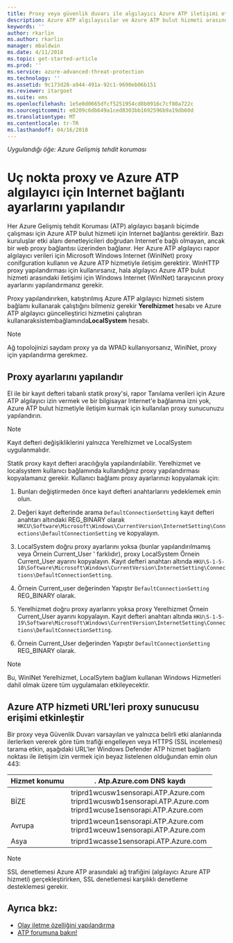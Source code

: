```yaml
---
title: Proxy veya güvenlik duvarı ile algılayıcı Azure ATP iletişimi etkinleştirmek için yapılandırma | Microsoft Docs
description: Azure ATP algılayıcılar ve Azure ATP bulut hizmeti arasında iletişim sağlamak için güvenlik duvarı veya proxy ayarlamak açıklar
keywords: ''
author: rkarlin
ms.author: rkarlin
manager: mbaldwin
ms.date: 4/11/2018
ms.topic: get-started-article
ms.prod: ''
ms.service: azure-advanced-threat-protection
ms.technology: ''
ms.assetid: 9c173d28-a944-491a-92c1-9690eb06b151
ms.reviewer: itargoet
ms.suite: ems
ms.openlocfilehash: 1e5e0d0665dfcf5251954cd8b0916c7cf80a722c
ms.sourcegitcommit: e0209c6db649a1ced8303bb1692596b9a19db60d
ms.translationtype: MT
ms.contentlocale: tr-TR
ms.lasthandoff: 04/16/2018
---
```

*Uygulandığı öğe: Azure Gelişmiş tehdit koruması*



# <a name="configure-endpoint-proxy-and-internet-connectivity-settings-for-your-azure-atp-sensor"></a>Uç nokta proxy ve Azure ATP algılayıcı için Internet bağlantı ayarlarını yapılandır

Her Azure Gelişmiş tehdit Koruması (ATP) algılayıcı başarılı biçimde çalışması için Azure ATP bulut hizmeti için Internet bağlantısı gerektirir. Bazı kuruluşlar etki alanı denetleyicileri doğrudan Internet'e bağlı olmayan, ancak bir web proxy bağlantısı üzerinden bağlanır. Her Azure ATP algılayıcı rapor algılayıcı verileri için Microsoft Windows Internet (WinINet) proxy conifguration kullanın ve Azure ATP hizmetiyle iletişim gerektirir. WinHTTP proxy yapılandırması için kullanırsanız, hala algılayıcı Azure ATP bulut hizmeti arasındaki iletişimi için Windows Internet (WinINet) tarayıcının proxy ayarlarını yapılandırmanız gerekir.


Proxy yapılandırırken, katıştırılmış Azure ATP algılayıcı hizmeti sistem bağlamı kullanarak çalıştığını bilmeniz gerekir **Yerelhizmet** hesabı ve Azure ATP algılayıcı güncelleştirici hizmetini çalıştıran kullanaraksistembağlamında**LocalSystem** hesabı. 

> [!NOTE]
> Ağ topolojinizi saydam proxy ya da WPAD kullanıyorsanız, WinINet, proxy için yapılandırma gerekmez.

## <a name="configure-the-proxy"></a>Proxy ayarlarını yapılandır 

El ile bir kayıt defteri tabanlı statik proxy'si, rapor Tanılama verileri için Azure ATP algılayıcı izin vermek ve bir bilgisayar Internet'e bağlanma izni yok, Azure ATP bulut hizmetiyle iletişim kurmak için kullanılan proxy sunucunuzu yapılandırın.

> [!NOTE]
> Kayıt defteri değişikliklerini yalnızca Yerelhizmet ve LocalSystem uygulanmalıdır.

Statik proxy kayıt defteri aracılığıyla yapılandırılabilir. Yerelhizmet ve localsystem kullanıcı bağlamında kullandığınız proxy yapılandırması kopyalamanız gerekir. Kullanıcı bağlamı proxy ayarlarınızı kopyalamak için:

1.   Bunları değiştirmeden önce kayıt defteri anahtarlarını yedeklemek emin olun.

2. Değeri kayıt defterinde arama `DefaultConnectionSetting` kayıt defteri anahtarı altındaki REG_BINARY olarak `HKCU\Software\Microsoft\Windows\CurrentVersion\InternetSetting\Connections\DefaultConnectionSetting` ve kopyalayın.
 
2.  LocalSystem doğru proxy ayarlarını yoksa (bunlar yapılandırılmamış veya Örnein Current_User ' farklıdır), proxy LocalSystem Örnein Current_User ayarını kopyalayın. Kayıt defteri anahtarı altında `HKU\S-1-5-18\Software\Microsoft\Windows\CurrentVersion\InternetSetting\Connections\DefaultConnectionSetting`.

3.  Örnein Current_user değerinden Yapıştır `DefaultConnectionSetting` REG_BINARY olarak.

4.  Yerelhizmet doğru proxy ayarlarını yoksa proxy Yerelhizmet Örnein Current_User ayarını kopyalayın. Kayıt defteri anahtarı altında `HKU\S-1-5-19\Software\Microsoft\Windows\CurrentVersion\InternetSetting\Connections\DefaultConnectionSetting`.

5.  Örnein Current_User değerinden Yapıştır `DefaultConnectionSetting` REG_BINARY olarak.

> [!NOTE]
> Bu, WinINet Yerelhizmet, LocalSytem bağlam kullanan Windows Hizmetleri dahil olmak üzere tüm uygulamaları etkileyecektir.


## <a name="enable-access-to-azure-atp-service-urls-in-the-proxy-server"></a>Azure ATP hizmeti URL'leri proxy sunucusu erişimi etkinleştir

Bir proxy veya Güvenlik Duvarı varsayılan ve yalnızca belirli etki alanlarında ilerlerken vererek göre tüm trafiği engelleyen veya HTTPS (SSL incelemesi) tarama etkin, aşağıdaki URL'ler Windows Defender ATP hizmet bağlantı noktası ile iletişim izin vermek için beyaz listelenen olduğundan emin olun 443:

|Hizmet konumu|. Atp.Azure.com DNS kaydı|
|----|----|
|BİZE |triprd1wcusw1sensorapi.ATP.Azure.com<br>triprd1wcuswb1sensorapi.ATP.Azure.com<br>triprd1wcuse1sensorapi.ATP.Azure.com|
|Avrupa|triprd1wceun1sensorapi.ATP.Azure.com<br>triprd1wceuw1sensorapi.ATP.Azure.com|
|Asya|triprd1wcasse1sensorapi.ATP.Azure.com|

> [!NOTE]
> SSL denetlemesi Azure ATP arasındaki ağ trafiğini (algılayıcı Azure ATP hizmeti) gerçekleştirirken, SSL denetlemesi karşılıklı denetleme desteklemesi gerekir.


## <a name="see-also"></a>Ayrıca bkz:
- [Olay iletme özelliğini yapılandırma](configure-event-forwarding.md)
- [ATP forumuna bakın!](https://aka.ms/azureatpcommunity)